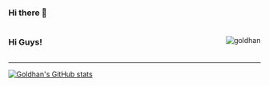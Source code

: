 ### Hi there 👋

<div style="display:flex;justify-content:space-between;align-items:center">
<div>
    <h3>Hi Guys!</h3>
</div>
<img alt="goldhan" src="https://github-readme-stats.vercel.app/api/top-langs/?username=goldhan&theme=vue&layout=compact" />
</div>

<!-- [![Top Langs](https://github-readme-stats.vercel.app/api/top-langs/?username=goldhan&theme=vue)](https://github.com/goldhan) -->
---
[![Goldhan's GitHub stats](https://github-readme-stats.vercel.app/api?username=goldhan&theme=vue&show_icons=true)](https://github.com/goldhan)

